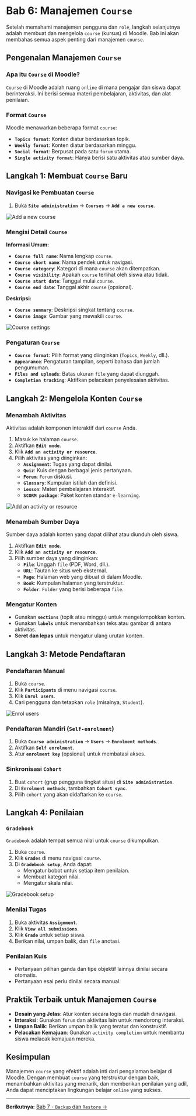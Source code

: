 # Bab 6: Manajemen `Course`

Setelah memahami manajemen pengguna dan `role`, langkah selanjutnya adalah membuat dan mengelola `course` (kursus) di Moodle. Bab ini akan membahas semua aspek penting dari manajemen `course`.

## Pengenalan Manajemen `Course`

### Apa itu `Course` di Moodle?

`Course` di Moodle adalah ruang `online` di mana pengajar dan siswa dapat berinteraksi. Ini berisi semua materi pembelajaran, aktivitas, dan alat penilaian.

### Format `Course`

Moodle menawarkan beberapa format `course`:
- **`Topics format`**: Konten diatur berdasarkan topik.
- **`Weekly format`**: Konten diatur berdasarkan minggu.
- **`Social format`**: Berpusat pada satu `forum` utama.
- **`Single activity format`**: Hanya berisi satu aktivitas atau sumber daya.

## Langkah 1: Membuat `Course` Baru

### Navigasi ke Pembuatan `Course`

1. Buka **`Site administration`** → **`Courses`** → **`Add a new course`**.

![Add a new course](img/course/01-add-new-course.png)

### Mengisi Detail `Course`

**Informasi Umum:**
- **`Course full name`**: Nama lengkap `course`.
- **`Course short name`**: Nama pendek untuk navigasi.
- **`Course category`**: Kategori di mana `course` akan ditempatkan.
- **`Course visibility`**: Apakah `course` terlihat oleh siswa atau tidak.
- **`Course start date`**: Tanggal mulai `course`.
- **`Course end date`**: Tanggal akhir `course` (opsional).

**Deskripsi:**
- **`Course summary`**: Deskripsi singkat tentang `course`.
- **`Course image`**: Gambar yang mewakili `course`.

![Course settings](img/course/02-course-settings.png)

### Pengaturan `Course`

- **`Course format`**: Pilih format yang diinginkan (`Topics`, `Weekly`, dll.).
- **`Appearance`**: Pengaturan tampilan, seperti bahasa dan jumlah pengumuman.
- **`Files and uploads`**: Batas ukuran `file` yang dapat diunggah.
- **`Completion tracking`**: Aktifkan pelacakan penyelesaian aktivitas.

## Langkah 2: Mengelola Konten `Course`

### Menambah Aktivitas

Aktivitas adalah komponen interaktif dari `course` Anda.

1. Masuk ke halaman `course`.
2. Aktifkan **`Edit mode`**.
3. Klik **`Add an activity or resource`**.
4. Pilih aktivitas yang diinginkan:
   - **`Assignment`**: Tugas yang dapat dinilai.
   - **`Quiz`**: Kuis dengan berbagai jenis pertanyaan.
   - **`Forum`**: `Forum` diskusi.
   - **`Glossary`**: Kumpulan istilah dan definisi.
   - **`Lesson`**: Materi pembelajaran interaktif.
   - **`SCORM package`**: Paket konten standar `e-learning`.

![Add an activity or resource](img/course/03-add-activity-or-resource.png)

### Menambah Sumber Daya

Sumber daya adalah konten yang dapat dilihat atau diunduh oleh siswa.

1. Aktifkan **`Edit mode`**.
2. Klik **`Add an activity or resource`**.
3. Pilih sumber daya yang diinginkan:
   - **`File`**: Unggah `file` (PDF, Word, dll.).
   - **`URL`**: Tautan ke situs web eksternal.
   - **`Page`**: Halaman web yang dibuat di dalam Moodle.
   - **`Book`**: Kumpulan halaman yang terstruktur.
   - **`Folder`**: `Folder` yang berisi beberapa `file`.

### Mengatur Konten

- Gunakan **`sections`** (topik atau minggu) untuk mengelompokkan konten.
- Gunakan **`labels`** untuk menambahkan teks atau gambar di antara aktivitas.
- **Seret dan lepas** untuk mengatur ulang urutan konten.

## Langkah 3: Metode Pendaftaran

### Pendaftaran Manual

1. Buka `course`.
2. Klik **`Participants`** di menu navigasi `course`.
3. Klik **`Enrol users`**.
4. Cari pengguna dan tetapkan `role` (misalnya, `Student`).

![Enrol users](img/course/04-enrol-users.png)

### Pendaftaran Mandiri (`Self-enrolment`)

1. Buka **`Course administration`** → **`Users`** → **`Enrolment methods`**.
2. Aktifkan **`Self enrolment`**.
3. Atur **`enrolment key`** (opsional) untuk membatasi akses.

### Sinkronisasi `Cohort`

1. Buat `cohort` (grup pengguna tingkat situs) di **`Site administration`**.
2. Di **`Enrolment methods`**, tambahkan **`Cohort sync`**.
3. Pilih `cohort` yang akan didaftarkan ke `course`.

## Langkah 4: Penilaian

### `Gradebook`

`Gradebook` adalah tempat semua nilai untuk `course` dikumpulkan.

1. Buka `course`.
2. Klik **`Grades`** di menu navigasi `course`.
3. Di **`Gradebook setup`**, Anda dapat:
   - Mengatur bobot untuk setiap item penilaian.
   - Membuat kategori nilai.
   - Mengatur skala nilai.

![Gradebook setup](img/course/05-gradebook-setup.png)

### Menilai Tugas

1. Buka aktivitas **`Assignment`**.
2. Klik **`View all submissions`**.
3. Klik **`Grade`** untuk setiap siswa.
4. Berikan nilai, umpan balik, dan `file` anotasi.

### Penilaian Kuis

- Pertanyaan pilihan ganda dan tipe objektif lainnya dinilai secara otomatis.
- Pertanyaan esai perlu dinilai secara manual.

## Praktik Terbaik untuk Manajemen `Course`

- **Desain yang Jelas**: Atur konten secara logis dan mudah dinavigasi.
- **Interaksi**: Gunakan `forum` dan aktivitas lain untuk mendorong interaksi.
- **Umpan Balik**: Berikan umpan balik yang teratur dan konstruktif.
- **Pelacakan Kemajuan**: Gunakan `activity completion` untuk membantu siswa melacak kemajuan mereka.

## Kesimpulan

Manajemen `course` yang efektif adalah inti dari pengalaman belajar di Moodle. Dengan membuat `course` yang terstruktur dengan baik, menambahkan aktivitas yang menarik, dan memberikan penilaian yang adil, Anda dapat menciptakan lingkungan belajar `online` yang sukses.

---

**Berikutnya:** [Bab 7 - `Backup` dan `Restore` →](backup-restore.md)
